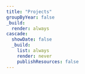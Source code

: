 ```yaml
---
title: "Projects"
groupByYear: false
_build:
  render: always
cascade:
  showDate: false
  _build:
    list: always
    render: never
    publishResources: false
---
```

